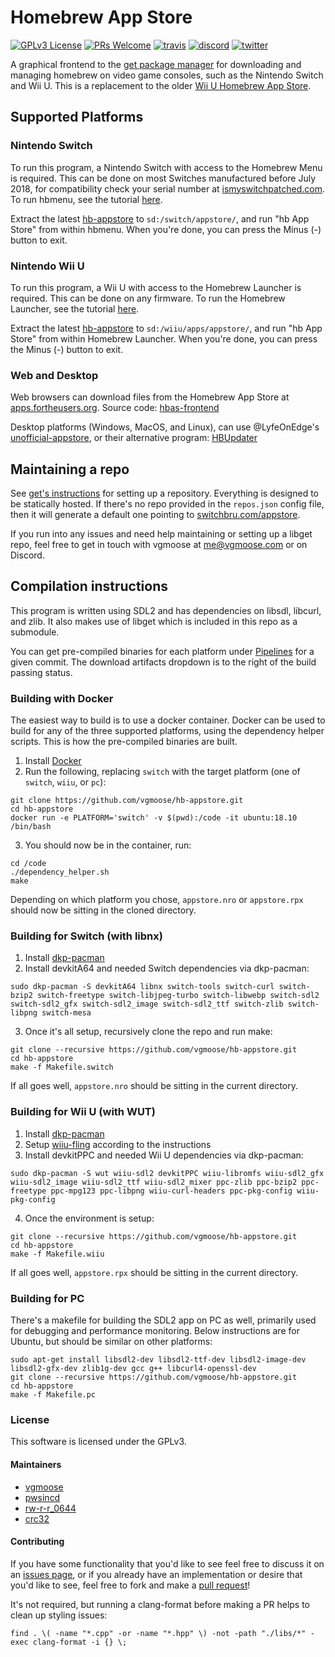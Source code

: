 # Homebrew App Store
[![GPLv3 License](https://img.shields.io/badge/license-GPLv3-blue.svg?style=flat-square)](https://opensource.org/licenses/GPL-3.0) [![PRs Welcome](https://img.shields.io/badge/PRs-welcome!-tomato.svg?style=flat-square)](http://makeapullrequest.com) [![travis](https://img.shields.io/travis/vgmoose/hb-appstore.svg?label=travis&style=flat-square)](https://travis-ci.org/vgmoose/hb-appstore) [![discord](https://img.shields.io/discord/339118412414582786.svg?color=blueviolet&label=discord&style=flat-square)](https://discordapp.com/invite/F2PKpEj) 	[![twitter](https://img.shields.io/twitter/follow/wiiubru.svg?label=twitter&style=flat-square)](https://twitter.com/wiiubru)

A graphical frontend to the [get package manager](https://github.com/vgmoose/libget) for downloading and managing homebrew on video game consoles, such as the Nintendo Switch and Wii U. This is a replacement to the older [Wii U Homebrew App Store](https://github.com/vgmoose/wiiu-hbas).

## Supported Platforms
### Nintendo Switch
To run this program, a Nintendo Switch with access to the Homebrew Menu is required. This can be done on most Switches manufactured before July 2018, for compatibility check your serial number at [ismyswitchpatched.com](https://ismyswitchpatched.com). To run hbmenu, see the tutorial [here](https://guide.sdsetup.com/).

Extract the latest [hb-appstore](https://github.com/vgmoose/hb-appstore/releases) to `sd:/switch/appstore/`, and run "hb App Store" from within hbmenu. When you're done, you can press the Minus (-) button to exit.

### Nintendo Wii U
To run this program, a Wii U with access to the Homebrew Launcher is required. This can be done on any firmware. To run the Homebrew Launcher, see the tutorial [here](https://wiiu.hacks.guide).

Extract the latest [hb-appstore](https://github.com/vgmoose/hb-appstore/releases) to `sd:/wiiu/apps/appstore/`, and run "hb App Store" from within Homebrew Launcher. When you're done, you can press the Minus (-) button to exit.

### Web and Desktop
Web browsers can download files from the Homebrew App Store at [apps.fortheusers.org](https://apps.fortheusers.org). Source code: [hbas-frontend](https://gitlab.com/4TU/hbas-frontend)

Desktop platforms (Windows, MacOS, and Linux), can use @LyfeOnEdge's [unofficial-appstore](https://github.com/LyfeOnEdge/unofficial-appstore), or their alternative program: [HBUpdater](https://github.com/LyfeOnEdge/HBUpdater)

## Maintaining a repo
See [get's instructions](https://github.com/vgmoose/get#setting-up-repos) for setting up a repository. Everything is designed to be statically hosted. If there's no repo provided in the `repos.json` config file, then it will generate a default one pointing to [switchbru.com/appstore](http://switchbru.com/appstore/).

If you run into any issues and need help maintaining or setting up a libget repo, feel free to get in touch with vgmoose at me@vgmoose.com or on Discord.

## Compilation instructions
This program is written using SDL2 and has dependencies on libsdl, libcurl, and zlib. It also makes use of libget which is included in this repo as a submodule.

You can get pre-compiled binaries for each platform under [Pipelines](https://gitlab.com/4TU/hb-appstore/pipelines) for a given commit. The download artifacts dropdown is to the right of the build passing status.

### Building with Docker
The easiest way to build is to use a docker container. Docker can be used to build for any of the three supported platforms, using the dependency helper scripts. This is how the pre-compiled binaries are built.

1. Install [Docker](https://www.docker.com)
2. Run the following, replacing `switch` with the target platform (one of `switch`, `wiiu`, or `pc`):
```
git clone https://github.com/vgmoose/hb-appstore.git
cd hb-appstore
docker run -e PLATFORM='switch' -v $(pwd):/code -it ubuntu:18.10 /bin/bash
```
3. You should now be in the container, run:
```
cd /code
./dependency_helper.sh
make
```

Depending on which platform you chose, `appstore.nro` or `appstore.rpx` should now be sitting in the cloned directory.

### Building for Switch (with libnx)
1. Install [dkp-pacman](https://devkitpro.org/viewtopic.php?f=13&t=8702)
2. Install devkitA64 and needed Switch dependencies via dkp-pacman:
```
sudo dkp-pacman -S devkitA64 libnx switch-tools switch-curl switch-bzip2 switch-freetype switch-libjpeg-turbo switch-libwebp switch-sdl2 switch-sdl2_gfx switch-sdl2_image switch-sdl2_ttf switch-zlib switch-libpng switch-mesa
```
3. Once it's all setup, recursively clone the repo and run make:
```
git clone --recursive https://github.com/vgmoose/hb-appstore.git
cd hb-appstore
make -f Makefile.switch
```

If all goes well, `appstore.nro` should be sitting in the current directory.

### Building for Wii U (with WUT)
1. Install [dkp-pacman](https://devkitpro.org/viewtopic.php?f=13&t=8702)
2. Setup [wiiu-fling](https://gitlab.com/QuarkTheAwesome/wiiu-fling#wiiu-fling) according to the instructions
3. Install devkitPPC and needed Wii U dependencies via dkp-pacman:
```
sudo dkp-pacman -S wut wiiu-sdl2 devkitPPC wiiu-libromfs wiiu-sdl2_gfx wiiu-sdl2_image wiiu-sdl2_ttf wiiu-sdl2_mixer ppc-zlib ppc-bzip2 ppc-freetype ppc-mpg123 ppc-libpng wiiu-curl-headers ppc-pkg-config wiiu-pkg-config
```
4. Once the environment is setup:
```
git clone --recursive https://github.com/vgmoose/hb-appstore.git
cd hb-appstore
make -f Makefile.wiiu
```

If all goes well, `appstore.rpx` should be sitting in the current directory.

### Building for PC
There's a makefile for building the SDL2 app on PC as well, primarily used for debugging and performance monitoring. Below instructions are for Ubuntu, but should be similar on other platforms:
```
sudo apt-get install libsdl2-dev libsdl2-ttf-dev libsdl2-image-dev libsdl2-gfx-dev zlib1g-dev gcc g++ libcurl4-openssl-dev
git clone --recursive https://github.com/vgmoose/hb-appstore.git
cd hb-appstore
make -f Makefile.pc
```

### License
This software is licensed under the GPLv3.

#### Maintainers
- [vgmoose](https://github.com/vgmoose)
- [pwsincd](https://github.com/pwsincd)
- [rw-r-r_0644](https://github.com/rw-r-r-0644)
- [crc32](https://github.com/crc-32)

#### Contributing
If you have some functionality that you'd like to see feel free to discuss it on an [issues page](https://github.com/vgmoose/hb-appstore/issues), or if you already have an implementation or desire that you'd like to see, feel free to fork and make a [pull request](https://github.com/vgmoose/hb-appstore/pulls)!

It's not required, but running a clang-format before making a PR helps to clean up styling issues:
```
find . \( -name "*.cpp" -or -name "*.hpp" \) -not -path "./libs/*" -exec clang-format -i {} \;
```

